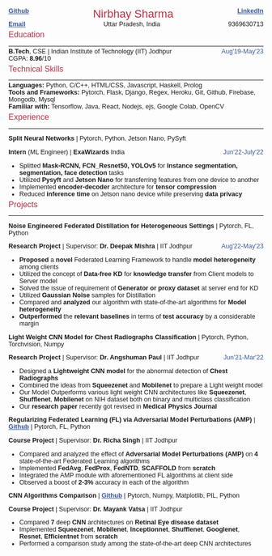<div class='head__title'> <span> <a href="https://github.com/nirbhay-design"> Github </a> </span> <span class="name__"> Nirbhay Sharma </span> <span> <a href="https://www.linkedin.com/in/nirbhay-sharma-a2b846204/"> LinkedIn </a> </span> </div>
<div class='head__title'> <span> <a href="mailto:sharma.59@iitj.ac.in"> Email </a> </span> <span style='margin-left:20px'> Uttar Pradesh, India </span> <span> 9369630713 </span> </span> </div>

<h3>Education</h3>

---



<div class='head__title'> <span><strong>B.Tech</strong>, CSE | Indian Institute of Technology (IIT) Jodhpur </span> <span class="duration">Aug'19-May'23</span> </div>
<div> CGPA: <strong>8.96</strong>/10 </div>

<!-- <div class='head__title'> <span><strong>Class $12^{th}$ </strong> | Dehradun public school </span> <span class="duration">Mar'18-Mar'19</span> </div>
<div> Percentage: <strong>96.4</strong> </div> -->

<h3>Technical Skills</h3>

---

<div> <span><strong>Languages:</strong> </span> <span> Python, C/C++, HTML/CSS, Javascript, Haskell, Prolog</span> </div>
<div> <span><strong>Tools and Frameworks:</strong> </span> <span>Pytorch, Flask, Django, Regex, Heroku, Git, Github, Firebase, Mongodb, Mysql</span> </div>
<div> <span><strong>Familiar with:</strong> </span> <span>Tensorflow, Java, React, Nodejs, ejs, Google Colab, OpenCV</span> </div>

<h3>Experience</h3>

---

**Split Neural Networks** | Pytorch, Python, Jetson Nano, PySyft

<div class="head__title"><span> <strong> Intern </strong> (ML Engineer) | <strong> ExaWizards </strong> India </span> <span class="duration"> Jun'22-July'22 </span> </div>

- Splitted **Mask-RCNN, FCN_Resnet50, YOLOv5** for **Instance segmentation, segmentation, face detection** tasks
- Utilized **Pysyft** and **Jetson Nano** for transferring features from one device to another
- Implemented **encoder-decoder** architecture for **tensor compression**
- Reduced **inference time** on Jetson nano device while preserving **data privacy**

<h3>Projects</h3>

---

**Noise Engineered Federated Distillation for Heterogeneous Settings** | Pytorch, FL, Python

<div class="head__title"><span><strong> Research Project</strong> | Supervisor: <strong> Dr. Deepak Mishra</strong>  | IIT Jodhpur</span> <span class="duration"> Aug'22-May'23 </span> </div>

- **Proposed** a **novel** Federated Learning Framework to handle **model heterogeneity** among clients
- Utilized the concept of **Data-free KD** for **knowledge transfer** from Client models to Server model 
- Solved the issue of requirement of **Generator or proxy dataset** at server end for KD
- Utilized **Gaussian Noise** samples for Distillation 
- Compared and **analyzed** our algorithm with state-of-the-art algorithms for **Model heterogeneity**
- **Outperformed** the **relevant baselines** in terms of **test accuracy** by a considerable margin

**Light Weight CNN Model for Chest Radiographs Classification** | Pytorch, Python, Torchvision, Numpy

<div class="head__title"><span><strong> Research Project</strong> | Supervisor: <strong> Dr. Angshuman Paul</strong>  | IIT Jodhpur</span> <span class="duration"> Jun'21-Mar'22 </span> </div>

- Designed a **Lightweight CNN model** for the abnormal detection of **Chest Radiographs**
- Combined the ideas from **Squeezenet** and **Mobilenet** to prepare a Light weight model
- Our Model Outperforms various light weight CNN architectures like **Squeezenet**, **Shufflenet**, **Mobilenet** on NIH dataset both on binary and multiclass classification
- Our **research paper** recently got revised in **Medical Physics Journal**

**Regularizing Federated Learning (FL) via Adversarial Model Perturbations (AMP)** | [Github](https://github.com/nirbhay-design/DAI_Project) | Pytorch, FL, Python

**Course Project** | Supervisor: **Dr. Richa Singh** | IIT Jodhpur

- Compared and analyzed the effect of **Adversarial Model Perturbations (AMP)** on **4** state-of-the-art Federated Learning algorithms 
- Implemented **FedAvg**, **FedProx**, **FedNTD**, **SCAFFOLD** from **scratch**
- Integrated the AMP module with aforementioned FL algorithms at client side
- Observed a boost of **2-3%** accuracy in each of the algorithm


**CNN Algorithms Comparison** | [Github](https://github.com/nirbhay-design/CNNAlgosComparison) | Pytorch, Numpy, Matplotlib, PIL, Python

**Course Project** | Supervisor: **Dr. Mayank Vatsa** | IIT Jodhpur

- Compared **7** deep **CNN** architectures on **Retinal Eye disease dataset**
- Implemented **Squeezenet**, **Mobilenet**, **Inceptionnet**, **Shufflenet**, **Googlenet**, **Resnet**, **Efficientnet** from **scratch**
- Performed a comparison study among the state-of-the-art deep CNN architectures

<!-- **Image Colorization** | [Github](https://github.com/nirbhay-design/dlops-project) | Pytorch, Numpy, Matplotlib, PIL, Python

**Course Project** | Supservisor: **Dr. Mayank Vatsa** | IIT Jodhpur

- Converted **grayscale image** to **colored image** using **GAN** architectures
- Implemented **pix2pix** GAN from scratch for the colorization task
- Performed colorization on **LAB** and **RGB** image format -->


<!-- 

**Mask-NoMask Detection** | [Github](https://github.com/nirbhay-design/mask-nomask-classification) | Pytorch, Numpy, PIL, Matplotlib, Python

- Detected **5300** images under masked and no masked category with an accuracy of **99.6%**
- Used transfer learning with **Mobilenet v2** for classification task
- Combined the trained model with **OpenCV** for real time classification


**PRA-Visualizer** | [Github](https://github.com/nirbhay-design/pra-visualizer) | [Url](https://pra-visualizer.web.app/) | React, Nodejs, HTML, CSS, Firebase

- Implemented a **Page replacement algorithm visualizer** which simulates various page replacement algorithms given **Frames** and **demand pages**
- Implemented **10** algorithms including **LRU**, **Working set**, **FIFO** etc. -->

<!-- --- -->

<style> 

table, th, td {
  border: 0.1px solid black;
  border-collapse: collapse;
}

h3 {
    margin-top:5px;
    color:#BD3147;
    font-size:16px;
    font-weight:500;
}

.head__title{
    display:flex;
    /* flex-direction:row; */
    justify-content:space-between;
}

*{
    /* font-family: "Verdana"; */
    font-family: "Helvetica";
    font-size:12.6px;
    margin:0px;
}

.duration{
    color:#3b5998;
    font-weight:500;
}

.name__{
    color:#BD3147;
    font-size:22px;
    font-weight:500;
}

hr{
    margin-bottom:3px;
}

a{
    color:#3b5998;
    font-weight:550;
}

/* #3b5998 44556f */
</style>

<script type="text/javascript" src="http://cdn.mathjax.org/mathjax/latest/MathJax.js?config=TeX-AMS-MML_HTMLorMML"></script>
<script type="text/x-mathjax-config">
    MathJax.Hub.Config({ tex2jax: {inlineMath: [['$', '$']]}, messageStyle: "none" });
</script>